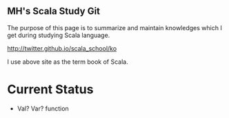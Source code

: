 ## MH's Scala Study Git
The purpose of this page is to summarize and maintain knowledges which I get during studying Scala language.

http://twitter.github.io/scala_school/ko

I use above site as the term book of Scala.
# Current Status
* Val? Var? function
